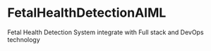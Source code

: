 # FetalHealthDetectionAIML
Fetal Health Detection System integrate with Full stack and DevOps technology
